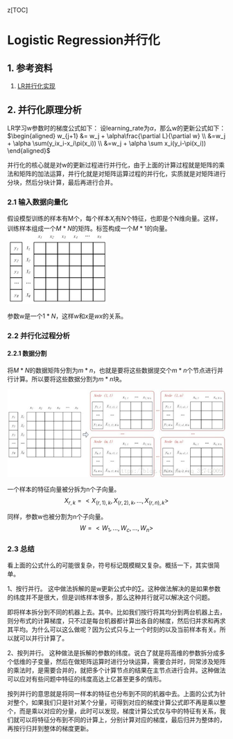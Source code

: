 z[TOC]

# Logistic Regression并行化

## 1. 参考资料

1. [LR并行化实现](https://blog.csdn.net/qq_32742009/article/details/81839071)

## 2. 并行化原理分析

LR学习w参数时的梯度公式如下：
设learning_rate为$\alpha$，那么w的更新公式如下：
$\begin{aligned}
w_{j+1}
&= w_j + \alpha\frac{\partial L}{\partial w} \\
&=w_j + \alpha \sum(y_ix_i-x_i\pi(x_i)) \\
&=w_j + \alpha \sum x_i(y_i-\pi(x_i))
\end{aligned}$

并行化的核心就是对w的更新过程进行并行化，由于上面的计算过程就是矩阵的乘法和矩阵的加法运算，并行化就是对矩阵运算过程的并行化，实质就是对矩阵进行分块，然后分块计算，最后再进行合并。

### 2.1 输入数据向量化

假设模型训练的样本有M个，每个样本$X_i$有N个特征，也即是个N维向量。这样，训练样本组成一个$M*N$的矩阵。标签构成一个$M*1$的向量。
![LR Parallel](./images/LR-Parallel-1.jpg)

参数w是一个$1*N$，这样$w$和$x$是$wx$的关系。

### 2.2 并行化过程分析

#### 2.2.1 数据分割

将$M*N$的数据矩阵分割为$m*n$，也就是要将这些数据提交个$m*n$个节点进行并行计算。所以要将这些数据分割为$m*n$块。

![LR-parallel-2](./images/LR-parallel-2.jpg)

一个样本的特征向量被分拆为n个子向量。
$$X_{r,k} = <X_{(r,1),k}, X_{(r,2),k}, ...,X_{(r,n),k}>$$

同样，参数w也被分割为n个子向量。
$$W = <W_1,...,W_c,...,W_n>$$

### 2.3 总结

看上面的公式什么的可能很复杂，符号标记既模糊又复杂。概括一下，其实很简单。

1、按行并行。
这中做法拆解的是w更新公式中的$\sum$。这种做法解决的是如果参数的纬度并不是很大，但是训练样本很多，那么这种并行就可以解决这个问题。

即将样本拆分到不同的机器上去。其中。比如我们按行将其均分到两台机器上去，则分布式的计算梯度，只不过是每台机器都计算出各自的梯度，然后归并求和再求其平均。为什么可以这么做呢？因为公式只与上一个时刻的以及当前样本有关。所以就可以并行计算了。

2、按列并行。
这种做法是拆解的参数的纬度。说白了就是将高维的参数拆分成多个低维的子变量，然后在做矩阵运算时进行分块运算，需要合并时，同常涉及矩阵的乘法时，是需要合并的，就把多个计算节点的结果在主节点进行合并。这种做法可以应对有些问题中特征的纬度高达上亿甚至更多的情形。

按列并行的意思就是将同一样本的特征也分布到不同的机器中去。上面的公式为针对整个，如果我们只是针对某个分量，可得到对应的梯度计算公式即不再是乘以整个，而是乘以对应的分量，此时可以发现，梯度计算公式仅与中的特征有关系，我们就可以将特征分布到不同的计算上，分别计算对应的梯度，最后归并为整体的，再按行归并到整体的梯度更新。
